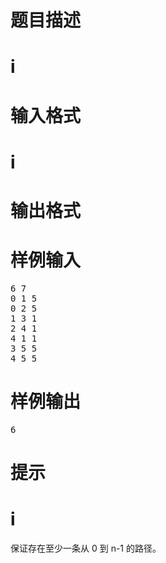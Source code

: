 

# 题目描述



# i



# 输入格式



# i



# 输出格式



# 样例输入


<pre>6 7
0 1 5
0 2 5
1 3 1
2 4 1
4 1 1
3 5 5
4 5 5
</pre>

# 样例输出


<pre>6
</pre>

# 提示



# i


<p>
保证存在至少一条从 0 到 n-1 的路径。
</p>
